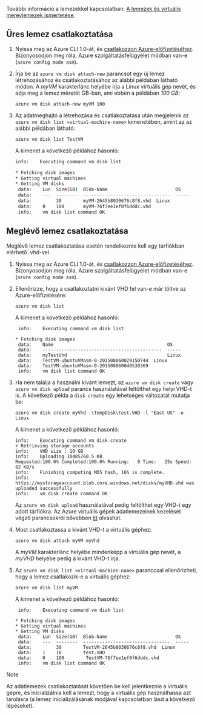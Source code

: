 
További információ a lemezekkel kapcsolatban: [A lemezek és virtuális merevlemezek ismertetése](../articles/virtual-machines/linux/about-disks-and-vhds.md?toc=%2fazure%2fvirtual-machines%2flinux%2ftoc.json).

<a id="attachempty"></a>

## <a name="attach-an-empty-disk"></a>Üres lemez csatlakoztatása
1. Nyissa meg az Azure CLI 1.0-át, és [csatlakozzon Azure-előfizetéséhez](../articles/xplat-cli-connect.md). Bizonyosodjon meg róla, Azure szolgáltatásfelügyelet módban van-e (`azure config mode asm`).
2. Írja be az `azure vm disk attach-new` parancsot egy új lemez létrehozásához és csatlakoztatásához az alábbi példában látható módon. A *myVM* karakterlánc helyébe írja a Linux virtuális gép nevét, és adja meg a lemez méretét GB-ban, ami ebben a példában *100 GB*:

    ```azurecli
    azure vm disk attach-new myVM 100
    ```

3. Az adatmeghajtó a létrehozása és csatlakoztatása után megjelenik az `azure vm disk list <virtual-machine-name>` kimenetében, amint az az alábbi példában látható:
   
    ```azurecli
    azure vm disk list TestVM
    ```

    A kimenet a következő példához hasonló:

    ```bash
    info:    Executing command vm disk list
   
   * Fetching disk images
   * Getting virtual machines
   * Getting VM disks
     data:    Lun  Size(GB)  Blob-Name                         OS
     data:    ---  --------  --------------------------------  -----
     data:         30        myVM-2645b8030676c8f8.vhd  Linux
     data:    0    100       myVM-76f7ee1ef0f6dddc.vhd
     info:    vm disk list command OK
    ```

<a id="attachexisting"></a>

## <a name="attach-an-existing-disk"></a>Meglévő lemez csatlakoztatása
Meglévő lemez csatlakoztatása esetén rendelkeznie kell egy tárfiókban elérhető .vhd-vel.

1. Nyissa meg az Azure CLI 1.0-át, és [csatlakozzon Azure-előfizetéséhez](../articles/xplat-cli-connect.md). Bizonyosodjon meg róla, Azure szolgáltatásfelügyelet módban van-e (`azure config mode asm`).
2. Ellenőrizze, hogy a csatlakoztatni kívánt VHD fel van-e már töltve az Azure-előfizetésére:
   
    ```azurecli
    azure vm disk list
    ```

    A kimenet a következő példához hasonló:

    ```azurecli
     info:    Executing command vm disk list
   
   * Fetching disk images
     data:    Name                                          OS
     data:    --------------------------------------------  -----
     data:    myTestVhd                                     Linux
     data:    TestVM-ubuntuVMasm-0-201508060029150744  Linux
     data:    TestVM-ubuntuVMasm-0-201508060040530369
     info:    vm disk list command OK
    ```

3. Ha nem találja a használni kívánt lemezt, az `azure vm disk create` vagy `azure vm disk upload` parancs használatával feltölthet egy helyi VHD-t is. A következő példa a `disk create` egy lehetséges változatát mutatja be:
   
    ```azurecli
    azure vm disk create myVhd .\TempDisk\test.VHD -l "East US" -o Linux
    ```

    A kimenet a következő példához hasonló:

    ```azurecli
    info:    Executing command vm disk create
    + Retrieving storage accounts
    info:    VHD size : 10 GB
    info:    Uploading 10485760.5 KB
    Requested:100.0% Completed:100.0% Running:   0 Time:   25s Speed:    82 KB/s
    info:    Finishing computing MD5 hash, 16% is complete.
    info:    https://mystorageaccount.blob.core.windows.net/disks/myVHD.vhd was
    uploaded successfully
    info:    vm disk create command OK
    ```
   
   Az `azure vm disk upload` használatával pedig feltölthet egy VHD-t egy adott tárfiókra. Az Azure virtuális gépek adatlemezeinek kezelését végző parancsokról bővebben [itt](https://docs.microsoft.com/cli/azure/get-started-with-az-cli2) olvashat.

4. Most csatlakoztassa a kívánt VHD-t a virtuális géphez:
   
    ```azurecli
    azure vm disk attach myVM myVhd
    ```
   
   A *myVM* karakterlánc helyébe mindenképp a virtuális gép nevét, a *myVHD* helyébe pedig a kívánt VHD-t írja.

5. Az `azure vm disk list <virtual-machine-name>` paranccsal ellenőrizheti, hogy a lemez csatlakozik-e a virtuális géphez:
   
    ```azurecli
    azure vm disk list myVM
    ```

    A kimenet a következő példához hasonló:

    ```azurecli
     info:    Executing command vm disk list
   
   * Fetching disk images
   * Getting virtual machines
   * Getting VM disks
     data:    Lun  Size(GB)  Blob-Name                         OS
     data:    ---  --------  --------------------------------  -----
     data:         30        TestVM-2645b8030676c8f8.vhd  Linux
     data:    1    10        test.VHD
     data:    0    100        TestVM-76f7ee1ef0f6dddc.vhd
     info:    vm disk list command OK
    ```

> [!NOTE]
> Az adatlemezek csatlakoztatását követően be kell jelentkeznie a virtuális gépre, és inicializálnia kell a lemezt, hogy a virtuális gép használhassa azt tárolásra (a lemez inicializálásának módjával kapcsolatban lásd a következő lépéseket).
> 
> 

